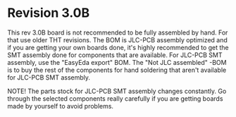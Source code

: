# Revision 3.0B

This rev 3.0B board is not recommended to be fully assembled by hand. For that use older THT revisions. The BOM is JLC-PCB assembly optimized and 
if you are getting your own boards done, it's highly recommended to get the SMT assembly done for components that are available. For JLC-PCB SMT assembly, 
use the "EasyEda export" BOM. The "Not JLC assembled" -BOM is to buy the rest of the components for hand soldering that aren't available for JLC-PCB SMT assembly.

NOTE! The parts stock for JLC-PCB SMT assembly changes constantly. Go through the selected components really carefully if you are getting boards made by yourself to avoid problems.
